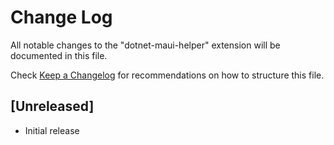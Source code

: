 # Change Log

All notable changes to the "dotnet-maui-helper" extension will be documented in this file.

Check [Keep a Changelog](http://keepachangelog.com/) for recommendations on how to structure this file.

## [Unreleased]

- Initial release